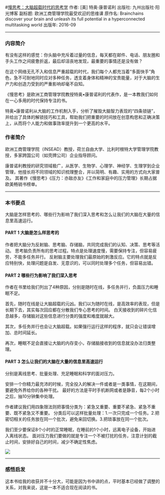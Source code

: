 #[慢思考：大脑超载时代的思考学](https://book.douban.com/subject/26839427/)
作者: [美] 特奥·康普诺利
出版社: 九州出版社·阳光博客
副标题: 欧洲工商管理学院最受欢迎的思维课
原作名: Brainchains discover your brain and unleash its full potential in a hyperconnected multitasking world
出版年: 2016-09
***
### 内容简介 
有没有这样的感觉：你头脑中充斥着过量的信息，每天都在邮件、电话、朋友圈和手头工作之间疲惫折返，最后却沮丧地发现，最重要的事情还是没有做？

在这个网络无孔不入和信息严重超载的时代，我们每个人都充当着“多面快手”角色，急不可耐地同时应对多种任务，透支着身体和精神的宝贵能量，对于大脑的生产力和创造力受到的严重影响却毫不自知。

《慢思考》是欧洲工商管理学院教授特奥•康普诺利的代表作，是一本教我们如何在一心多用的时代保持专注的书。

特奥•康普诺利从大脑的工作机制入手，分析了摧毁大脑智力表现的“四条锁链”，并给出了具体的解锁技巧和工具，帮助我们把重要的时间放在创意构思和正确决策上，从而将个人能力和做事效率提升到一个更高的水平。

### 作者简介 
欧洲工商管理学院（INSEAD）教授，荷兰自由大学、比利时根特大学管理学院教授，多家跨国公司（如壳牌公司）企业指导顾问。

康普诺利教授的研究领域极广，从医学、生物学、心理学、神经学、生理学到企业管理，他擅长将不同领域的知识梳理整合，并以简明、有趣、实用的方式向大家普及。
其著作《慢思考》《压力：亦敌亦友》《工作和家庭中的压力管理》长期占据欧美畅销书榜单。

***
### 本书要点
大脑是怎样思考的、哪些行为影响了我们深入思考和怎么让我们的大脑在大量的信息里高速运行。

#### PART 1 大脑是怎么样思考的
作者把大脑分为反射脑、思考脑、存储脑，共同完成我们的认知、决策、思考等活动。
思考脑负责所有的思考过程。特点是处理速度慢，需要保持专注，但容易疲劳，不能多任务并行。
反射脑主要处理我们最原始的刺激反应。它的特点就是反应特别快，处理问题是自发、无意识的，可以同时处理多个任务，但容易出错。

#### PART 2 哪些行为影响了我们深入思考
作者在书里给我们列出了4种原因，分别是随时在线，多任务并行，负面压力和睡眠不足。

首先，随时在线是让大脑超载的元凶。我们以为随时在线，是高效率的表现，但是长期下去，其实每次回应都在分散我们专心思考的时间。
白天接收到的碎片化信息越多，存储脑对这些信息进行分类的强度和难度就越大。

其次，多任务并行也会让大脑超载。如果强行运行这样的程序，就只会让错误增加、总时间延长。

再次，睡眠不足会直接让大脑的内存变小，存储脑接收到的信息就没办法归类整理。

#### PART 3 怎么让我们的大脑在大量的信息里高速运行
分别是离线思考、批量处理、充足睡眠和科学的面对压力。

安排一个你精力最充沛的时候，完全投入的解决一件或者是一类事情，在这期间，要避免外界给你的各种干扰。
最好的方法是平时手机断网或者是静音，每2个小时之后，抽10分钟集中处理。

作者建议我们用四象限法则把事情分类为：紧急又重要、重要不紧急、紧急不重要、既不紧急又不重要。
分类后可以这样批量处理：1.一次只完成一个任务。2.把密切相关的任务放在同一个批次，避免来回切换。3.把琐事放在同一个批次。

我们至少要保证8个小时的正常睡眠，在睡前的1个小时，远离电子设备，开始进入离线状态。
面对压力我们要做的就是专注一个不被打扰的任务，注意计划的截止时间，安排好自己的时间，减少不确定性焦虑。

![](./_image/2017-07-15-08-25-31.jpg)
***
### 感悟启发
这本书给我的收获并不十分大，可能是因为书中讲的点，平时基本已经做了调整的关系，对我来说，这是一本不适合现在阅读的书。